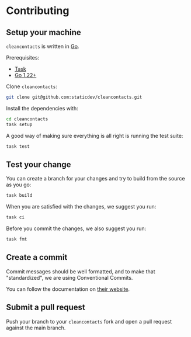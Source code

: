 # Contributing

## Setup your machine

`cleancontacts` is written in [Go](https://golang.org/).

Prerequisites:

- [Task](https://taskfile.dev/#/installation)
- [Go 1.22+](https://golang.org/doc/install)

Clone `cleancontacts`:

```sh
git clone git@github.com:staticdev/cleancontacts.git
```

Install the dependencies with:

```sh
cd cleancontacts
task setup
```

A good way of making sure everything is all right is running the test suite:

```sh
task test
```

## Test your change

You can create a branch for your changes and try to build from the source as you go:

```sh
task build
```

When you are satisfied with the changes, we suggest you run:

```sh
task ci
```

Before you commit the changes, we also suggest you run:

```sh
task fmt
```

## Create a commit

Commit messages should be well formatted, and to make that "standardized", we
are using Conventional Commits.

You can follow the documentation on
[their website](https://www.conventionalcommits.org).

## Submit a pull request

Push your branch to your `cleancontacts` fork and open a pull request against the main branch.
